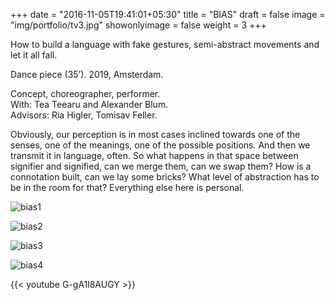 +++
date = "2016-11-05T19:41:01+05:30"
title = "BIAS"
draft = false
image = "img/portfolio/tv3.jpg"
showonlyimage = false
weight = 3
+++

How to build a language with fake gestures, semi-abstract movements and let it all fall.

Dance piece (35’).
2019, Amsterdam.
<!--more-->

Concept, choreographer, performer.   
With: Tea Teearu and Alexander Blum.  
Advisors: Ria Higler, Tomisav Feller.

Obviously, our perception is in most cases inclined towards one of the senses, one of the meanings, one of the possible positions. And then we transmit it in language, often. So what happens in that space between signifier and signified, can we merge them, can we swap them? How is a connotation built, can we lay some bricks? What level of abstraction has to be in the room for that? Everything else here is personal.

![bias1][1]

![bias2][2]

![bias3][3]

![bias4][4]


{{< youtube G-gA1l8AUGY >}}  


[1]: /img/portfolio/bias1.jpg
[2]: /img/portfolio/bias2.jpg
[3]: /img/portfolio/bias3.jpg
[4]: /img/portfolio/bias4.jpg